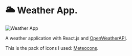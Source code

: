 # 🌥 Weather App.

![Weather App](./github/weather-app.png)

A weather application with React.js and [OpenWeatherAPI](https://openweathermap.org).

This is the pack of icons I used: [Meteocons](https://bas.dev/work/meteocons).

